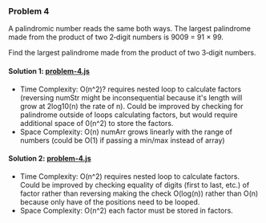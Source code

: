 ### Problem 4
A palindromic number reads the same both ways. The largest palindrome made from the product of two 2‐digit numbers is 9009 = 91 × 99.

Find the largest palindrome made from the product of two 3‐digit numbers.

#### Solution 1: [problem-4.js](./problem-4.js)
* Time Complexity: O(n^2)? requires nested loop to calculate factors (reversing numStr might be inconsequential because it's length will grow at 2log10(n) the rate of n). Could be improved by checking for palindrome outside of loops calculating factors, but would require additional space of 0(n^2) to store the factors. 
* Space Complexity: O(n) numArr grows linearly with the range of numbers (could be O(1) if passing a min/max instead of array)

#### Solution 2: [problem-4.js](./problem-4-solution-2.js)
* Time Complexity: O(n^2) requires nested loop to calculate factors. Could be improved by checking equality of digits (first to last, etc.) of factor rather than reversing making the check O(log(n)) rather than O(n) because only have of the positions need to be looped.
* Space Complexity: O(n^2) each factor must be stored in factors.
